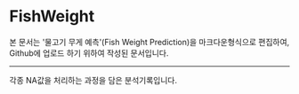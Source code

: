 # FishWeight

본 문서는  '물고기 무게 예측'(Fish Weight Prediction)을 마크다운형식으로 편집하여,
Github에 업로드 하기 위하여 작성된 문서입니다.

---  

각종 NA값을 처리하는 과정을 담은 분석기록입니다.